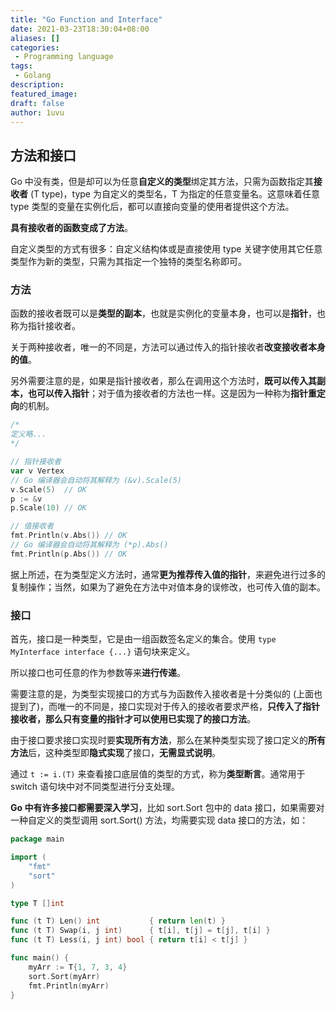 ```yaml
---
title: "Go Function and Interface"
date: 2021-03-23T18:30:04+08:00
aliases: []
categories: 
 - Programming language
tags:
 - Golang
description: 
featured_image:
draft: false
author: 1uvu
---
```




## 方法和接口

Go 中没有类，但是却可以为任意**自定义的类型**绑定其方法，只需为函数指定其**接收者** (T type)，type 为自定义的类型名，T 为指定的任意变量名。这意味着任意 type 类型的变量在实例化后，都可以直接向变量的使用者提供这个方法。

**具有接收者的函数变成了方法**。

自定义类型的方式有很多：自定义结构体或是直接使用 type 关键字使用其它任意类型作为新的类型，只需为其指定一个独特的类型名称即可。

### 方法

函数的接收者既可以是**类型的副本**，也就是实例化的变量本身，也可以是**指针**，也称为指针接收者。

关于两种接收者，唯一的不同是，方法可以通过传入的指针接收者**改变接收者本身的值**。

另外需要注意的是，如果是指针接收者，那么在调用这个方法时，**既可以传入其副本，也可以传入指针**；对于值为接收者的方法也一样。这是因为一种称为**指针重定向**的机制。

```go
/*
定义略...
*/

// 指针接收者
var v Vertex
// Go 编译器会自动将其解释为 (&v).Scale(5)
v.Scale(5)  // OK
p := &v
p.Scale(10) // OK

// 值接收者
fmt.Println(v.Abs()) // OK
// Go 编译器会自动将其解释为 (*p).Abs()
fmt.Println(p.Abs()) // OK
```

据上所述，在为类型定义方法时，通常**更为推荐传入值的指针**，来避免进行过多的复制操作；当然，如果为了避免在方法中对值本身的误修改，也可传入值的副本。

### 接口

首先，接口是一种类型，它是由一组函数签名定义的集合。使用 `type MyInterface interface {...}` 语句块来定义。

所以接口也可任意的作为参数等来**进行传递**。

需要注意的是，为类型实现接口的方式与为函数传入接收者是十分类似的 (上面也提到了)，而唯一的不同是，接口实现对于传入的接收者要求严格，**只传入了指针接收者，那么只有变量的指针才可以使用已实现了的接口方法**。

由于接口要求接口实现时要**实现所有方法**，那么在某种类型实现了接口定义的**所有方法**后，这种类型即**隐式实现**了接口，**无需显式说明**。

通过 `t := i.(T)` 来查看接口底层值的类型的方式，称为**类型断言**。通常用于 switch 语句块中对不同类型进行分支处理。

**Go 中有许多接口都需要深入学习**，比如 sort.Sort 包中的 data 接口，如果需要对一种自定义的类型调用 sort.Sort() 方法，均需要实现 data 接口的方法，如：

```go
package main

import (
	"fmt"
	"sort"
)

type T []int

func (t T) Len() int           { return len(t) }
func (t T) Swap(i, j int)      { t[i], t[j] = t[j], t[i] }
func (t T) Less(i, j int) bool { return t[i] < t[j] }

func main() {
	myArr := T{1, 7, 3, 4}
	sort.Sort(myArr)
	fmt.Println(myArr)
}

```

